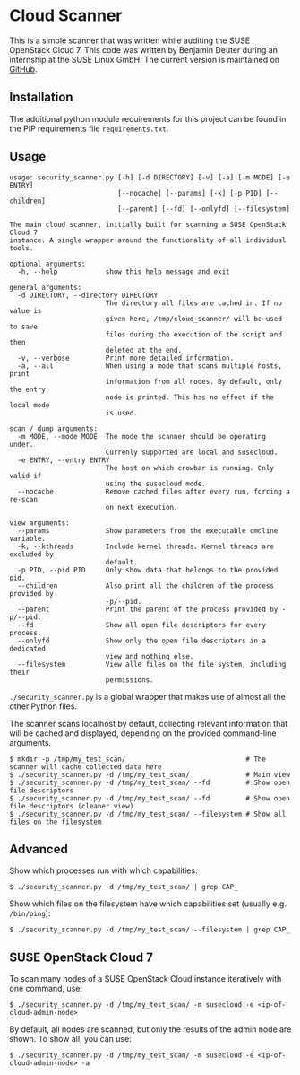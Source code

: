 # Cloud Scanner

This is a simple scanner that was written while auditing the SUSE OpenStack Cloud 7. This code was written by Benjamin Deuter during an internship at the SUSE Linux GmbH. The current version is maintained on [GitHub](https://github.com/BenjaminDeuter/security-scanner).

## Installation

The additional python module requirements for this project can be found in the
PIP requirements file `requirements.txt`.

## Usage

```
usage: security_scanner.py [-h] [-d DIRECTORY] [-v] [-a] [-m MODE] [-e ENTRY]
                           [--nocache] [--params] [-k] [-p PID] [--children]
                           [--parent] [--fd] [--onlyfd] [--filesystem]

The main cloud scanner, initially built for scanning a SUSE OpenStack Cloud 7
instance. A single wrapper around the functionality of all individual tools.

optional arguments:
  -h, --help            show this help message and exit

general arguments:
  -d DIRECTORY, --directory DIRECTORY
                        The directory all files are cached in. If no value is
                        given here, /tmp/cloud_scanner/ will be used to save
                        files during the execution of the script and then
                        deleted at the end.
  -v, --verbose         Print more detailed information.
  -a, --all             When using a mode that scans multiple hosts, print
                        information from all nodes. By default, only the entry
                        node is printed. This has no effect if the local mode
                        is used.

scan / dump arguments:
  -m MODE, --mode MODE  The mode the scanner should be operating under.
                        Currenly supported are local and susecloud.
  -e ENTRY, --entry ENTRY
                        The host on which crowbar is running. Only valid if
                        using the susecloud mode.
  --nocache             Remove cached files after every run, forcing a re-scan
                        on next execution.

view arguments:
  --params              Show parameters from the executable cmdline variable.
  -k, --kthreads        Include kernel threads. Kernel threads are excluded by
                        default.
  -p PID, --pid PID     Only show data that belongs to the provided pid.
  --children            Also print all the children of the process provided by
                        -p/--pid.
  --parent              Print the parent of the process provided by -p/--pid.
  --fd                  Show all open file descriptors for every process.
  --onlyfd              Show only the open file descriptors in a dedicated
                        view and nothing else.
  --filesystem          View alle files on the file system, including their
                        permissions.
```

`./security_scanner.py` is a global wrapper that makes use of almost all the other Python files.

The scanner scans localhost by default, collecting relevant information that will be cached and displayed, depending on the provided command-line arguments.

```
$ mkdir -p /tmp/my_test_scan/                              # The scanner will cache collected data here
$ ./security_scanner.py -d /tmp/my_test_scan/              # Main view
$ ./security_scanner.py -d /tmp/my_test_scan/ --fd         # Show open file descriptors
$ ./security_scanner.py -d /tmp/my_test_scan/ --fd         # Show open file descriptors (cleaner view)
$ ./security_scanner.py -d /tmp/my_test_scan/ --filesystem # Show all files on the filesystem
```

## Advanced

Show which processes run with which capabilities:
```
$ ./security_scanner.py -d /tmp/my_test_scan/ | grep CAP_
```

Show which files on the filesystem have which capabilities set (usually e.g. `/bin/ping`):
```
$ ./security_scanner.py -d /tmp/my_test_scan/ --filesystem | grep CAP_
```

## SUSE OpenStack Cloud 7

To scan many nodes of a SUSE OpenStack Cloud instance iteratively with one command, use:
```
$ ./security_scanner.py -d /tmp/my_test_scan/ -m susecloud -e <ip-of-cloud-admin-node>
```

By default, all nodes are scanned, but only the results of the admin node are shown. To show all, you can use:
```
$ ./security_scanner.py -d /tmp/my_test_scan/ -m susecloud -e <ip-of-cloud-admin-node> -a
```
